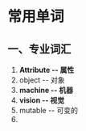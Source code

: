 # 常用单词
## 一、专业词汇
1. **Attribute -- 属性**
2. object -- 对象
3. **machine -- 机器**
4. **vision -- 视觉**
5. mutable -- 可变的
6. 
